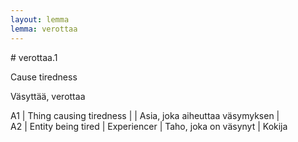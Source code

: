 ```yaml
---
layout: lemma
lemma: verottaa
---
```


<div class="sense">
# <span class="sensename">verottaa.1</span>

<span class="description">Cause tiredness</span>

<span class="description">Väsyttää, verottaa</span>

A1 | Thing causing tiredness |   | Asia, joka aiheuttaa väsymyksen |  
A2 | Entity being tired | Experiencer | Taho, joka on väsynyt | Kokija

</div>

